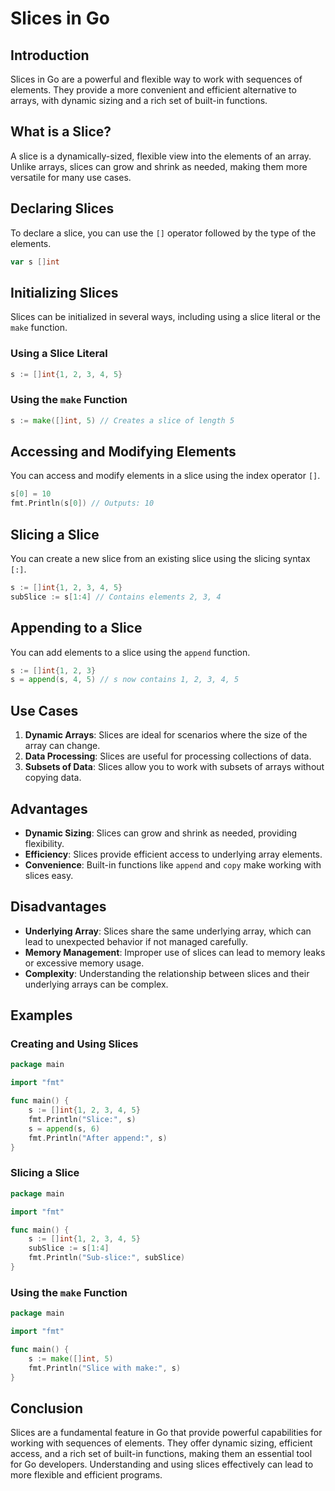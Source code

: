 # Slices in Go

## Introduction
Slices in Go are a powerful and flexible way to work with sequences of elements. They provide a more convenient and efficient alternative to arrays, with dynamic sizing and a rich set of built-in functions.

## What is a Slice?
A slice is a dynamically-sized, flexible view into the elements of an array. Unlike arrays, slices can grow and shrink as needed, making them more versatile for many use cases.

## Declaring Slices
To declare a slice, you can use the `[]` operator followed by the type of the elements.

```go
var s []int
```

## Initializing Slices
Slices can be initialized in several ways, including using a slice literal or the `make` function.

### Using a Slice Literal
```go
s := []int{1, 2, 3, 4, 5}
```

### Using the `make` Function
```go
s := make([]int, 5) // Creates a slice of length 5
```

## Accessing and Modifying Elements
You can access and modify elements in a slice using the index operator `[]`.

```go
s[0] = 10
fmt.Println(s[0]) // Outputs: 10
```

## Slicing a Slice
You can create a new slice from an existing slice using the slicing syntax `[:]`.

```go
s := []int{1, 2, 3, 4, 5}
subSlice := s[1:4] // Contains elements 2, 3, 4
```

## Appending to a Slice
You can add elements to a slice using the `append` function.

```go
s := []int{1, 2, 3}
s = append(s, 4, 5) // s now contains 1, 2, 3, 4, 5
```

## Use Cases
1. **Dynamic Arrays**: Slices are ideal for scenarios where the size of the array can change.
2. **Data Processing**: Slices are useful for processing collections of data.
3. **Subsets of Data**: Slices allow you to work with subsets of arrays without copying data.

## Advantages
- **Dynamic Sizing**: Slices can grow and shrink as needed, providing flexibility.
- **Efficiency**: Slices provide efficient access to underlying array elements.
- **Convenience**: Built-in functions like `append` and `copy` make working with slices easy.

## Disadvantages
- **Underlying Array**: Slices share the same underlying array, which can lead to unexpected behavior if not managed carefully.
- **Memory Management**: Improper use of slices can lead to memory leaks or excessive memory usage.
- **Complexity**: Understanding the relationship between slices and their underlying arrays can be complex.

## Examples

### Creating and Using Slices
```go
package main

import "fmt"

func main() {
    s := []int{1, 2, 3, 4, 5}
    fmt.Println("Slice:", s)
    s = append(s, 6)
    fmt.Println("After append:", s)
}
```

### Slicing a Slice
```go
package main

import "fmt"

func main() {
    s := []int{1, 2, 3, 4, 5}
    subSlice := s[1:4]
    fmt.Println("Sub-slice:", subSlice)
}
```

### Using the `make` Function
```go
package main

import "fmt"

func main() {
    s := make([]int, 5)
    fmt.Println("Slice with make:", s)
}
```

## Conclusion
Slices are a fundamental feature in Go that provide powerful capabilities for working with sequences of elements. They offer dynamic sizing, efficient access, and a rich set of built-in functions, making them an essential tool for Go developers. Understanding and using slices effectively can lead to more flexible and efficient programs.
